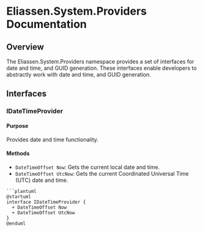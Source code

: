 # Eliassen.System.Providers Documentation

## Overview

The Eliassen.System.Providers namespace provides a set of interfaces for date and time, and GUID generation. These interfaces enable developers to abstractly work with date and time, and GUID generation.

## Interfaces

### IDateTimeProvider

#### Purpose

Provides date and time functionality.

#### Methods

* `DateTimeOffset Now`: Gets the current local date and time.
* `DateTimeOffset UtcNow`: Gets the current Coordinated Universal Time (UTC) date and time.

```
```plantuml
@startuml
interface IDateTimeProvider {
  + DateTimeOffset Now
  + DateTimeOffset UtcNow
}
@enduml
```